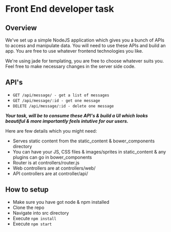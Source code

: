 # Front End developer task
## Overview

We've set up a simple NodeJS application which gives you a bunch of APIs to access and manipulate data. You will need to use these APIs and build an app. You are free to use whatever frontend technologies you like.

We're using jade for templating, you are free to choose whatever suits you. Feel free to make necessary changes in the server side code.

## API's
- `GET /api/message/ - get a list of messages`
- `GET /api/message/:id - get one message`
- `DELETE /api/message/:id - delete one message`

***Your task, will be to consume these API's & build a UI which looks beautiful & more importantly feels intutive for our users.***

Here are few details which you might need:

- Serves static content from the static_content & bower_components directory
- You can have your JS, CSS files & images/sprites in static_content & any plugins can go in bower_components
- Router is at controllers/router.js
- Web controllers are at controllers/web/
- API controllers are at controller/api/

## How to setup

- Make sure you have got node & npm installed
- Clone the repo
- Navigate into src directory
- Execute `npm install`
- Execute `npm start`

